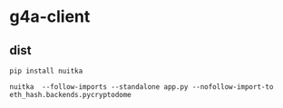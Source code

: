 # g4a-client

## dist

```shell
pip install nuitka

nuitka  --follow-imports --standalone app.py --nofollow-import-to eth_hash.backends.pycryptodome
```
